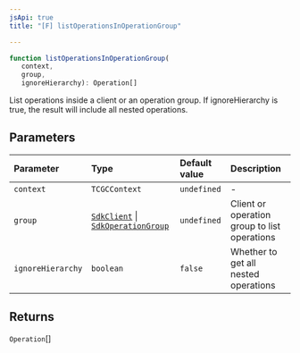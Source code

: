```yaml
---
jsApi: true
title: "[F] listOperationsInOperationGroup"

---
```

```ts
function listOperationsInOperationGroup(
   context, 
   group, 
   ignoreHierarchy): Operation[]
```

List operations inside a client or an operation group. If ignoreHierarchy is true, the result will include all nested operations.

## Parameters

| Parameter | Type | Default value | Description |
| :------ | :------ | :------ | :------ |
| `context` | `TCGCContext` | `undefined` | - |
| `group` | [`SdkClient`](../interfaces/SdkClient.md) \| [`SdkOperationGroup`](../interfaces/SdkOperationGroup.md) | `undefined` | Client or operation group to list operations |
| `ignoreHierarchy` | `boolean` | `false` | Whether to get all nested operations |

## Returns

`Operation`[]
